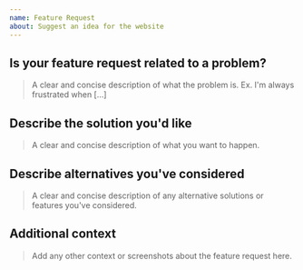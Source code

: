 ```yaml
---
name: Feature Request
about: Suggest an idea for the website
---
```


## Is your feature request related to a problem?

> A clear and concise description of what the problem is. Ex. I'm always frustrated when [...]

## Describe the solution you'd like

> A clear and concise description of what you want to happen.

## Describe alternatives you've considered

> A clear and concise description of any alternative solutions or features you've considered.

## Additional context

> Add any other context or screenshots about the feature request here.

